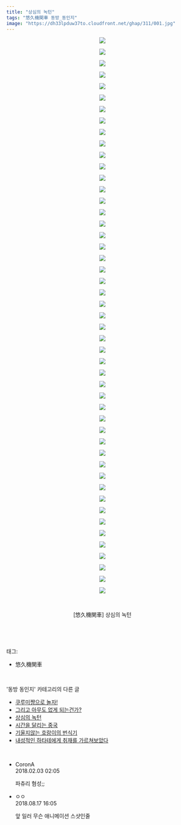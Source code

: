 ```yaml
---
title: "상심의 녹턴"
tags: "悠久機関車 동방_동인지"
image: "https://dh33lpduw37to.cloudfront.net/ghap/311/001.jpg"
---
```

<div class="article">
<p style="text-align: center; clear: none; float: none;"><img src="{{ site.imgserver2 }}/ghap/311/001.jpg"/></p>
<p style="text-align: center; clear: none; float: none;"><img src="{{ site.imgserver2 }}/ghap/311/002.jpg"/></p>
<p style="text-align: center; clear: none; float: none;"><img src="{{ site.imgserver2 }}/ghap/311/003.jpg"/></p>
<p style="text-align: center; clear: none; float: none;"><img src="{{ site.imgserver2 }}/ghap/311/004.jpg"/></p>
<p style="text-align: center; clear: none; float: none;"><img src="{{ site.imgserver2 }}/ghap/311/005.jpg"/></p>
<p style="text-align: center; clear: none; float: none;"><img src="{{ site.imgserver2 }}/ghap/311/006.jpg"/></p>
<p style="text-align: center; clear: none; float: none;"><img src="{{ site.imgserver2 }}/ghap/311/007.jpg"/></p>
<p style="text-align: center; clear: none; float: none;"><img src="{{ site.imgserver2 }}/ghap/311/008.jpg"/></p>
<p style="text-align: center; clear: none; float: none;"><img src="{{ site.imgserver2 }}/ghap/311/009.jpg"/></p>
<p style="text-align: center; clear: none; float: none;"><img src="{{ site.imgserver2 }}/ghap/311/010.jpg"/></p>
<p style="text-align: center; clear: none; float: none;"><img src="{{ site.imgserver2 }}/ghap/311/011.jpg"/></p>
<p style="text-align: center; clear: none; float: none;"><img src="{{ site.imgserver2 }}/ghap/311/012.jpg"/></p>
<p style="text-align: center; clear: none; float: none;"><img src="{{ site.imgserver2 }}/ghap/311/013.jpg"/></p>
<p style="text-align: center; clear: none; float: none;"><img src="{{ site.imgserver2 }}/ghap/311/014.jpg"/></p>
<p style="text-align: center; clear: none; float: none;"><img src="{{ site.imgserver2 }}/ghap/311/015.jpg"/></p>
<p style="text-align: center; clear: none; float: none;"><img src="{{ site.imgserver2 }}/ghap/311/016.jpg"/></p>
<p style="text-align: center; clear: none; float: none;"><img src="{{ site.imgserver2 }}/ghap/311/017.jpg"/></p>
<p style="text-align: center; clear: none; float: none;"><img src="{{ site.imgserver2 }}/ghap/311/018.jpg"/></p>
<p style="text-align: center; clear: none; float: none;"><img src="{{ site.imgserver2 }}/ghap/311/019.jpg"/></p>
<p style="text-align: center; clear: none; float: none;"><img src="{{ site.imgserver2 }}/ghap/311/020.jpg"/></p>
<p style="text-align: center; clear: none; float: none;"><img src="{{ site.imgserver2 }}/ghap/311/021.jpg"/></p>
<p style="text-align: center; clear: none; float: none;"><img src="{{ site.imgserver2 }}/ghap/311/022.jpg"/></p>
<p style="text-align: center; clear: none; float: none;"><img src="{{ site.imgserver2 }}/ghap/311/023.jpg"/></p>
<p style="text-align: center; clear: none; float: none;"><img src="{{ site.imgserver2 }}/ghap/311/024.jpg"/></p>
<p style="text-align: center; clear: none; float: none;"><img src="{{ site.imgserver2 }}/ghap/311/025.jpg"/></p>
<p style="text-align: center; clear: none; float: none;"><img src="{{ site.imgserver2 }}/ghap/311/026.jpg"/></p>
<p style="text-align: center; clear: none; float: none;"><img src="{{ site.imgserver2 }}/ghap/311/027.jpg"/></p>
<p style="text-align: center; clear: none; float: none;"><img src="{{ site.imgserver2 }}/ghap/311/028.jpg"/></p>
<p style="text-align: center; clear: none; float: none;"><img src="{{ site.imgserver2 }}/ghap/311/029.jpg"/></p>
<p style="text-align: center; clear: none; float: none;"><img src="{{ site.imgserver2 }}/ghap/311/030.jpg"/></p>
<p style="text-align: center; clear: none; float: none;"><img src="{{ site.imgserver2 }}/ghap/311/031.jpg"/></p>
<p style="text-align: center; clear: none; float: none;"><img src="{{ site.imgserver2 }}/ghap/311/032.jpg"/></p>
<p style="text-align: center; clear: none; float: none;"><img src="{{ site.imgserver2 }}/ghap/311/033.jpg"/></p>
<p style="text-align: center; clear: none; float: none;"><img src="{{ site.imgserver2 }}/ghap/311/034.jpg"/></p>
<p style="text-align: center; clear: none; float: none;"><img src="{{ site.imgserver2 }}/ghap/311/035.jpg"/></p>
<p style="text-align: center; clear: none; float: none;"><img src="{{ site.imgserver2 }}/ghap/311/036.jpg"/></p>
<p style="text-align: center; clear: none; float: none;"><img src="{{ site.imgserver2 }}/ghap/311/037.jpg"/></p>
<p style="text-align: center; clear: none; float: none;"><img src="{{ site.imgserver2 }}/ghap/311/038.jpg"/></p>
<p style="text-align: center; clear: none; float: none;"><img src="{{ site.imgserver2 }}/ghap/311/039.jpg"/></p>
<p style="text-align: center; clear: none; float: none;"><img src="{{ site.imgserver2 }}/ghap/311/040.jpg"/></p>
<p style="text-align: center; clear: none; float: none;"><img src="{{ site.imgserver2 }}/ghap/311/041.jpg"/></p>
<p style="text-align: center; clear: none; float: none;"><img src="{{ site.imgserver2 }}/ghap/311/042.jpg"/></p>
<p style="text-align: center; clear: none; float: none;"><img src="{{ site.imgserver2 }}/ghap/311/043.jpg"/></p>
<p style="text-align: center; clear: none; float: none;"><img src="{{ site.imgserver2 }}/ghap/311/044.jpg"/></p>
<p style="text-align: center; clear: none; float: none;"><img src="{{ site.imgserver2 }}/ghap/311/045.jpg"/></p>
<p style="text-align: center; clear: none; float: none;"><img src="{{ site.imgserver2 }}/ghap/311/046.jpg"/></p>
<p style="text-align: center; clear: none; float: none;"><img src="{{ site.imgserver2 }}/ghap/311/047.jpg"/></p>
<p style="text-align: center; clear: none; float: none;"><img src="{{ site.imgserver2 }}/ghap/311/048.jpg"/></p>
<p style="text-align: center; clear: none; float: none;"><img src="{{ site.imgserver2 }}/ghap/311/049.jpg"/></p>
<p style="text-align: center; clear: none; float: none;"><br/></p>
<p style="text-align: center; clear: none; float: none;">[悠久機関車] 상심의 녹턴</p>
<p><br/></p>
</div><br/>
<div class="tagTrail">
<p>태그: </p>
<ul>
<li>悠久機関車</li>
</ul>
</div><br/>
<div class="another">
<p>'동방 동인지' 카테고리의 다른 글</p>
<ul>
<li><a href="/ghap_313">쿠루미쨩으로 놀자!</a></li>
<li><a href="/ghap_312">그리고 아무도 없게 되는건가?</a></li>
<li><a href="/ghap_311">상심의 녹턴</a></li>
<li><a href="/ghap_310">시간을 달리는 중국</a></li>
<li><a href="/ghap_309">기울지않는 호랑이의 번식기</a></li>
<li><a href="/ghap_308">내성적인 하타테에게 취재를 가르쳐보았다</a></li>
</ul>
</div><br/>
<div class="cb_module cb_fluid">
<div class="cb_wrt cb_profile">
<div class="comment">
<ul>
<li class="cb_thumb_off" id="comment15190637">
<div class="cb_comment_area">
<div class="cb_info_area">
<div class="cb_section">
<span class="cb_nick_name">CoronA</span>
</div>
<div class="cb_section">
<span class="cb_date">2018.02.03 02:05 </span>
</div>
</div>
<div class="cb_dsc_comment">
<p class="cb_dsc">
											파츄리 혐성;;
										</p>
</div>
</div></li>
<li class="cb_thumb_off" id="comment15310872">
<div class="cb_comment_area">
<div class="cb_info_area">
<div class="cb_section">
<span class="cb_nick_name">ㅇㅇ</span>
</div>
<div class="cb_section">
<span class="cb_date">2018.08.17 16:05 </span>
</div>
</div>
<div class="cb_dsc_comment">
<p class="cb_dsc">
											앞 일러 무슨 애니메이션 스샷인줄
										</p>
</div>
</div></li>
</ul>
</div>
</div><!-- commentList close -->
</div><br/>
